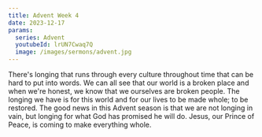```yaml
---
title: Advent Week 4
date: 2023-12-17
params:
  series: Advent
  youtubeId: lrUN7Cwaq7Q
  image: /images/sermons/advent.jpg
---
```


There's longing that runs through every culture throughout time that can be hard to put into words. We can all see that our world is a broken place and when we're honest, we know that we ourselves are broken people.  The longing we have is for this world and for our lives to be made whole; to be restored. The good news in this Advent season is that we are not longing in vain, but longing for what God has promised he will do. Jesus, our Prince of Peace, is coming to make everything whole. 
